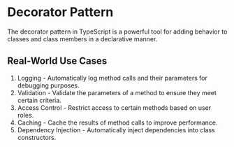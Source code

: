 # Decorator Pattern

The decorator pattern in TypeScript is a powerful tool for adding behavior to classes and class members in a declarative manner.

## Real-World Use Cases

1. Logging - Automatically log method calls and their parameters for debugging purposes.
2. Validation - Validate the parameters of a method to ensure they meet certain criteria.
3. Access Control - Restrict access to certain methods based on user roles.
4. Caching - Cache the results of method calls to improve performance.
5. Dependency Injection - Automatically inject dependencies into class constructors.
